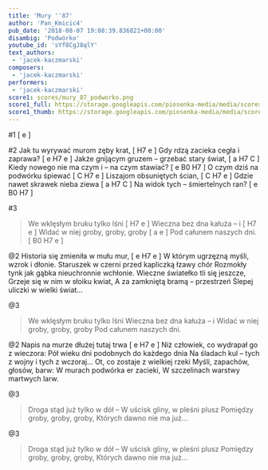 ```yaml
---
title: 'Mury ''87'
author: 'Pan_Kmicic4'
pub_date: '2018-08-07 19:08:39.836821+00:00'
disambig: 'Podwórko'
youtube_id: 'sYf8CgJ8qlY'
text_authors:
 - 'jacek-kaczmarski'
composers:
 - 'jacek-kaczmarski'
performers:
 - 'jacek-kaczmarski'
score1: scores/mury_87_podworko.png
score1_full: https://storage.googleapis.com/piosenka-media/media/scores/mury_87_podworko.png
score1_thumb: https://storage.googleapis.com/piosenka-media/media/scores/mury_87_podworko.png.180x0_q85_upscale.png
---
```


#1
[ e ]

#2
Jak tu wyrywać murom zęby krat, [ H7 e ]
Gdy rdzą zacieka cegła i zaprawa? [ e H7 e ]
Jakże gnijącym gruzem – grzebać stary świat, [ a H7 C ]
Kiedy nowego nie ma czym i – na czym stawiać? [ e B0 H7 ]
O czym dziś na podwórku śpiewać [ C H7 e ]
Liszajom obsuniętych ścian, [ C H7 e ]
Gdzie nawet skrawek nieba ziewa [ a H7 C ]
Na widok tych – śmiertelnych ran? [ e B0 H7 ]

#3
>We wklęsłym bruku tylko lśni [ H7 e ]
>Wieczna bez dna kałuża – i [ H7 e ]
>Widać w niej groby, groby, groby [ a e ]
>Pod całunem naszych dni. [ B0 H7 e ]

@2
Historia się zmieniła w mułu mur, [ e H7 e ]
W którym ugrzęzną myśli, wzrok i dłonie. 
Staruszek w czerni przed kapliczką łzawy chór
Rozmokły tynk jak gąbka nieuchronnie wchłonie.
Wieczne światełko tli się jeszcze,
Grzeje się w nim w słoiku kwiat,
A za zamkniętą bramą – przestrzeń
Ślepej uliczki w wielki świat…

@3
>We wklęsłym bruku tylko lśni
>Wieczna bez dna kałuża – i
>Widać w niej groby, groby, groby
>Pod całunem naszych dni.

@2
Napis na murze dłużej tutaj trwa [ e H7 e ]
Niż człowiek, co wydrapał go z wieczora:
Pół wieku dni podobnych do każdego dnia
Na śladach kul – tych z wojny i tych z wczoraj…
Ot, co zostaje z wielkiej rzeki
Myśli, zapachów, głosów, barw:
W murach podwórka er zacieki,
W szczelinach warstwy martwych larw.

@3
>Droga stąd już tylko w dół –
>W uścisk gliny, w pleśni plusz
>Pomiędzy groby, groby, groby,
>Których dawno nie ma już…

@3
>Droga stąd już tylko w dół –
>W uścisk gliny, w pleśni plusz
>Pomiędzy groby, groby, groby,
>Których dawno nie ma już…